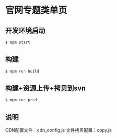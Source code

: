 # 官网专题类单页


## 开发环境启动

```javascript
$ npm start
```

## 构建

```javascript
$ npm run build
```

## 构建+资源上传+拷贝到svn

```javascript
$ npm run prod
```

## 说明

CDN配置文件：cdn_config.js
文件拷贝配置：copy.js